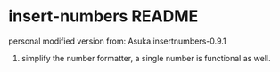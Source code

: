 # insert-numbers README
personal modified version from: Asuka.insertnumbers-0.9.1
1. simplify the number formatter, a single number is functional as well.

